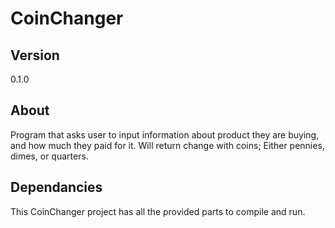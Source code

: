 # CoinChanger
## Version
0.1.0
## About
Program that asks user to input information about product they are buying, and how much they paid for it. Will return change with coins; Either pennies, dimes, or quarters.
## Dependancies
This CoinChanger project has all the provided parts to compile and run.
